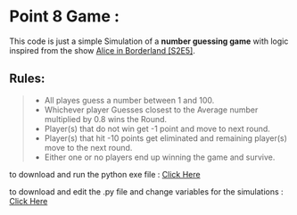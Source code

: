 # Point 8 Game :

This code is just a simple Simulation of a **number guessing game** with logic inspired from the show [Alice in Borderland [S2E5]](https://www.netflix.com/title/80200575).

## Rules:
> - All playes guess a number between 1 and 100.
> - Whichever player Guesses closest to the Average number multiplied by 0.8 wins the Round.
> - Player(s) that do not win get -1 point and move to next round.
> - Player(s) that hit -10 points get eliminated and remaining player(s) move to the next round.
> - Either one or no players end up winning the game and survive.

to download and run the python exe file : [Click Here](pointEightSimulation.exe)

to download and edit the .py file and change variables for the simulations : [Click Here](pointEightSimulation.py)
